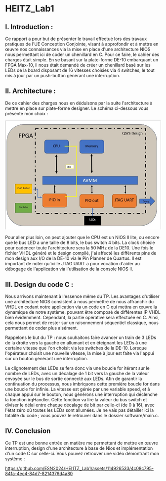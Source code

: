 # HEITZ_Lab1

## **I. Introduction :**

Ce rapport a pour but de présenter le travail effectué lors des travaux pratiques de l'UE Conception Conjointe, visant à approfondir et à mettre en œuvre nos connaissances via la mise en place d'une architecture NIOS nous permettant ici de coder un chenillard en C. Pour ce faire, le cahier des charges était simple. En se basant sur la plate-forme DE-10 embarquant un FPGA Max-10, il nous était demandé de créer un chenillard basé sur les LEDs de la board disposant de 16 vitesses choisies via 4 switches, le tout mis à jour par un push-button générant une interruption.

## **II. Architecture :**

De ce cahier des charges nous en déduisons par la suite l'architecture à mettre en place sur plate-forme designer. Le schéma ci-dessous vous présente mon choix :
  
![image](https://github.com/ESN2024/HEI1TZ_Lab1/blob/main/sch%C3%A9ma_lab_1.jpg)

Pour aller plus loin, on peut ajouter que le CPU est un NIOS II lite, ou encore que le bus LED a une taille de 8 bits, le bus switch 4 bits. La clock choisie pour cadencer toute l'architecture sera la 50 MHz de la DE10. Une fois le fichier VHDL généré et le design compilé, j'ai affecté les différents pins de mon design aux I/O de la DE-10 via le Pin Planner de Quartus. Il est important de noter qu'ici le JTAG UART a pour vocation d'aider au débogage de l'application via l'utilisation de la console NIOS II.

## **III. Design du code C :**

Nous arrivons maintenant à l'essence même du TP. Les avantages d'utiliser une architecture NIOS consistent à nous permettre de nous affranchir du VHDL en codant notre application via un code en C qui mettra en œuvre la dynamique de notre système, pouvant être composé de différentes IP VHDL bien évidemment. Cependant, la partie opérative sera effectuée en C. Ainsi, cela nous permet de rester sur un raisonnement séquentiel classique, nous permettant de coder plus aisément.

Rappelons le but du TP : nous souhaitons faire avancer un train de 3 LEDs de la droite vers la gauche en allumant et en éteignant les LEDs à une certaine vitesse que l'on choisit via les switches de la DE-10. Lorsque l'opérateur choisit une nouvelle vitesse, la mise à jour est faite via l'appui sur un bouton générant une interruption.

Le clignotement des LEDs se fera donc via une boucle for itérant sur le nombre de LEDs, avec un décalage de 1 bit vers la gauche de la valeur envoyée sur le bus de sortie connecté aux LEDs. Afin de garantir la continuation du processus, nous imbriquons cette première boucle for dans une boucle for infinie. La vitesse est gérée par une variable speed, et à chaque appui sur le bouton, nous générons une interruption qui déclenche la fonction irqHandler. Cette fonction va lire la valeur du bus switch et diviser le délai entre chaque décalage de bit par celle-ci (de 0 à 16), avec l'état zéro où toutes les LEDs sont allumées. Je ne vais pas détailler ici la totalité du code ; vous pouvez le retrouver dans le dossier software/main.c.

## **IV. Conclusion**

Ce TP est une bonne entrée en matière me permettant de mettre en œuvre interruption, design d'une architecture à base de Nios et implémentation d'un code C sur celle-ci.
Vous pouvez retrouver une vidéo démontrant mon système :

https://github.com/ESN2024/HEI1TZ_Lab1/assets/114926533/4c08c795-841a-4ec4-84d7-8214376d4a80



